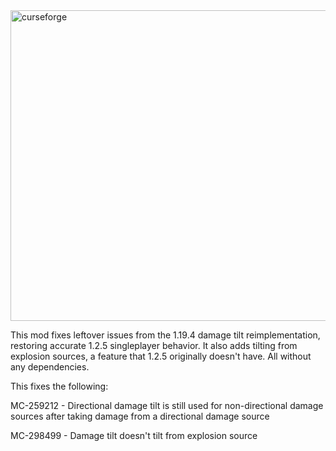 <img width="800" height="497" alt="curseforge" src="https://github.com/user-attachments/assets/c4491918-e9ab-4b2a-9a2c-6f43603d3911" />

This mod fixes leftover issues from the 1.19.4 damage tilt reimplementation, restoring accurate 1.2.5 singleplayer behavior. It also adds tilting from explosion sources, a feature that 1.2.5 originally doesn't have. All without any dependencies.

This fixes the following:

MC-259212 - Directional damage tilt is still used for non-directional damage sources after taking damage from a directional damage source

MC-298499 - Damage tilt doesn't tilt from explosion source
